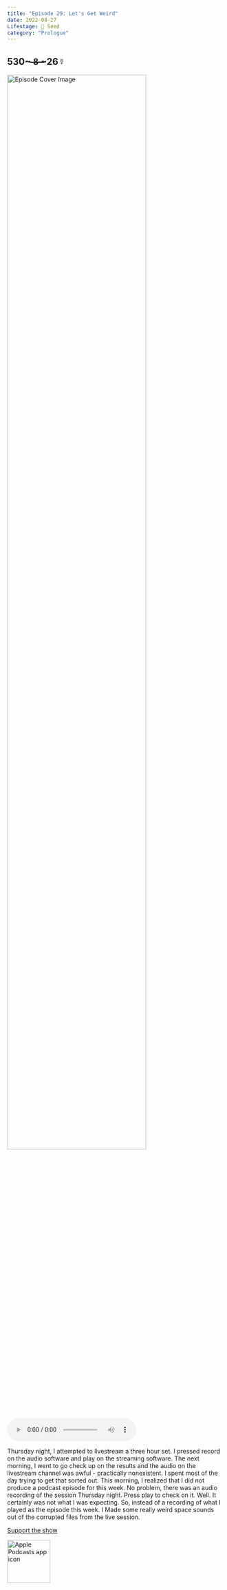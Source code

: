 ```yaml
---
title: "Episode 29: Let's Get Weird"
date: 2022-08-27
Lifestage: 🌱 Seed
category: "Prologue"
---
```

## 530~ ̶8̶ ̶~26☿
<img src="https://artwork.captivate.fm/acb52f61-8e0d-44b0-bc7d-56e7ce78b63c/60854458c4d1acdf4e1c2f79c4137142.jpg" alt="Episode Cover Image" width=80%/>
<audio controls>
  <source src="https://podcasts.captivate.fm/media/84622468-aa5d-415b-8a3e-30cf972f0eef/11213319-episode-29-let-s-get-weird.mp3" type="audio/mpeg">
  Your browser does not support the audio element.
</audio>

<p>Thursday night, I attempted to livestream a three hour set. I pressed record on the audio software and play on the streaming software. The next morning, I went to go check up on the results and the audio on the livestream channel was awful - practically nonexistent. I spent most of the day trying to get that sorted out. This morning, I realized that I did not produce a podcast episode for this week. No problem, there was an audio recording of the session Thursday night. Press play to check on it. Well. It certainly was not what I was expecting. So, instead of a recording of what I played as the episode this week. I Made some really weird space sounds out of the corrupted files from the live session. </p><a rel="payment" href="https://www.paypal.com/donate/?hosted_button_id=WX3GRUK5BHJLS">Support the show</a>

<a href="https://podcasts.apple.com/us/podcast/living-room-music/id1608791560?tscg=30200&itsct=podcast_box_appicon&ls=1&mttnsubad=1608791560" style="display: inline-block;"><img src="https://toolbox.marketingtools.apple.com/api/v2/badges/app-icon-podcasts/standard/en-us" alt="Apple Podcasts app icon" style="width: 100px; height: 100px; vertical-align: middle; object-fit: contain;" /></a>
    